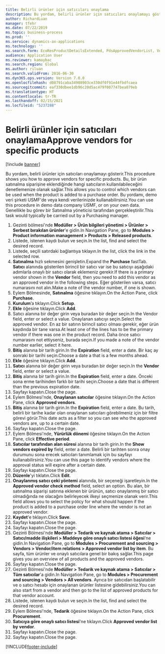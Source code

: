 ```yaml
---
title: Belirli ürünler için satıcıları onaylama
description: Bu yordam, belirli ürünler için satıcıları onaylamayı gösterir.
author: RichardLuan
manager: tfehr
ms.date: 07/22/2019
ms.topic: business-process
ms.prod: ''
ms.service: dynamics-ax-applications
ms.technology: ''
ms.search.form: EcoResProductDetailsExtended, PdsApprovedVendorList, VendTable
audience: Application User
ms.reviewer: kamaybac
ms.search.region: Global
ms.author: riluan
ms.search.validFrom: 2016-06-30
ms.dyn365.ops.version: Version 7.0.0
ms.openlocfilehash: d08791caba34908903ce330df0f91e44fbdfcaea
ms.sourcegitcommit: eaf330dbee1db96c20d5ac479f007747bea079eb
ms.translationtype: HT
ms.contentlocale: tr-TR
ms.lasthandoff: 02/15/2021
ms.locfileid: "5237288"
---
```

# <a name="approve-vendors-for-specific-products"></a><span data-ttu-id="2ec68-103">Belirli ürünler için satıcıları onaylama</span><span class="sxs-lookup"><span data-stu-id="2ec68-103">Approve vendors for specific products</span></span>

[!include [banner](../../includes/banner.md)]

<span data-ttu-id="2ec68-104">Bu yordam, belirli ürünler için satıcıları onaylamayı gösterir.</span><span class="sxs-lookup"><span data-stu-id="2ec68-104">This procedure shows you how to approve vendors for specific products.</span></span> <span data-ttu-id="2ec68-105">Bu, bir ürün satınalma siparişine eklendiğinde hangi satıcıların kullanılabileceğini denetlemenize olanak sağlar.</span><span class="sxs-lookup"><span data-stu-id="2ec68-105">This allows you to control which vendors can be used when the product is added to a purchase order.</span></span> <span data-ttu-id="2ec68-106">Bu yordamı, demo veri şirketi USMF'de veya kendi verilerinizde kullanabilirsiniz.</span><span class="sxs-lookup"><span data-stu-id="2ec68-106">You can use this procedure in demo data company USMF, or on your own data.</span></span> <span data-ttu-id="2ec68-107">Genellikle bu görev bir Satınalma yöneticisi tarafından gerçekleştirilir.</span><span class="sxs-lookup"><span data-stu-id="2ec68-107">This task would typically be carried out by a Purchasing manager.</span></span>

1. <span data-ttu-id="2ec68-108">Gezinti bölmesi'nde **Modüller > Ürün bilgileri yönetimi > Ürünler > Serbest bırakılan ürünler**'e gidin.</span><span class="sxs-lookup"><span data-stu-id="2ec68-108">In Navigation Pane, go to **Modules > Product information management > Products > Released products**.</span></span>
2. <span data-ttu-id="2ec68-109">Listede, istenen kaydı bulun ve seçin.</span><span class="sxs-lookup"><span data-stu-id="2ec68-109">In the list, find and select the desired record.</span></span>
3. <span data-ttu-id="2ec68-110">Listede, seçili satırdaki bağlantıya tıklayın.</span><span class="sxs-lookup"><span data-stu-id="2ec68-110">In the list, click the link in the selected row.</span></span>
4. <span data-ttu-id="2ec68-111">**Satınalma** hızlı sekmesini genişletin.</span><span class="sxs-lookup"><span data-stu-id="2ec68-111">Expand the **Purchase** fastTab.</span></span> <span data-ttu-id="2ec68-112">**Satıcı** alanında gösterilen birincil bir satıcı var ise bu satıcıyı aşağıdaki adımlarla onaylı bir satıcı olarak eklemeniz gerekir.</span><span class="sxs-lookup"><span data-stu-id="2ec68-112">If there is a primary vendor shown in the **Vendor** field, then you need to add this vendor as an approved vendor in the following steps.</span></span> <span data-ttu-id="2ec68-113">Eğer gösterilen varsa, satıcı numarasını not alın.</span><span class="sxs-lookup"><span data-stu-id="2ec68-113">Make a note of the vendor number, if one is shown.</span></span>  
5. <span data-ttu-id="2ec68-114">Eylem Bölmesinde, **Satınalma** öğesine tıklayın.</span><span class="sxs-lookup"><span data-stu-id="2ec68-114">On the Action Pane, click **Purchase**.</span></span>
6. <span data-ttu-id="2ec68-115">**Kurulum**’a tıklayın.</span><span class="sxs-lookup"><span data-stu-id="2ec68-115">Click **Setup**.</span></span>
7. <span data-ttu-id="2ec68-116">**Ekle** öğesine tıklayın.</span><span class="sxs-lookup"><span data-stu-id="2ec68-116">Click **Add**.</span></span>
8. <span data-ttu-id="2ec68-117">Satıcı alanına bir değer girin veya buradan bir değer seçin.</span><span class="sxs-lookup"><span data-stu-id="2ec68-117">In the Vendor field, enter or select a value.</span></span> <span data-ttu-id="2ec68-118">Onaylanan satıcıyı seçin.</span><span class="sxs-lookup"><span data-stu-id="2ec68-118">Select the approved vendor.</span></span> <span data-ttu-id="2ec68-119">En az bir satırın birincil satıcı olması gerekir, eğer ürün kaydında bir tane varsa.</span><span class="sxs-lookup"><span data-stu-id="2ec68-119">At least one of the lines has to be the primary vendor if there was one in the product record.</span></span> <span data-ttu-id="2ec68-120">Daha önce satıcı numarasını not ettiyseniz, burada seçin.</span><span class="sxs-lookup"><span data-stu-id="2ec68-120">If you made a note of the vendor number earlier, select it here.</span></span>  
9. <span data-ttu-id="2ec68-121">**Bitiş** alanına bir tarih girin.</span><span class="sxs-lookup"><span data-stu-id="2ec68-121">In the **Expiration** field, enter a date.</span></span> <span data-ttu-id="2ec68-122">Bir kaç ay sonraki bir tarihi seçin.</span><span class="sxs-lookup"><span data-stu-id="2ec68-122">Choose a date a that is a few months ahead.</span></span>  
10. <span data-ttu-id="2ec68-123">**Ekle** öğesine tıklayın.</span><span class="sxs-lookup"><span data-stu-id="2ec68-123">Click **Add**.</span></span>
11. <span data-ttu-id="2ec68-124">**Satıcı** alanına bir değer girin veya buradan bir değer seçin.</span><span class="sxs-lookup"><span data-stu-id="2ec68-124">In the **Vendor** field, enter or select a value.</span></span>
12. <span data-ttu-id="2ec68-125">**Bitiş** alanına bir tarih girin.</span><span class="sxs-lookup"><span data-stu-id="2ec68-125">In the **Expiration** field, enter a date.</span></span> <span data-ttu-id="2ec68-126">Önceki sona erme tarihinden farklı bir tarihi seçin.</span><span class="sxs-lookup"><span data-stu-id="2ec68-126">Choose a date that is different than the previous expiration date.</span></span>  
13. <span data-ttu-id="2ec68-127">Sayfayı kapatın.</span><span class="sxs-lookup"><span data-stu-id="2ec68-127">Close the page.</span></span>
14. <span data-ttu-id="2ec68-128">Eylem Bölmesi'nde, **Onaylanan satıcılar** öğesine tıklayın.</span><span class="sxs-lookup"><span data-stu-id="2ec68-128">On the Action Pane, click **Approved vendors**.</span></span>
15. <span data-ttu-id="2ec68-129">**Bitiş** alanına bir tarih girin.</span><span class="sxs-lookup"><span data-stu-id="2ec68-129">In the **Expiration** field, enter a date.</span></span> <span data-ttu-id="2ec68-130">Bu tarih, belirli bir tarihe kadar olan onaylanan satıcıları görebilmeniz için bir filtre görevi görür.</span><span class="sxs-lookup"><span data-stu-id="2ec68-130">This date acts as a filter so you can see who the approved vendors are, up to a certain date.</span></span>  
16. <span data-ttu-id="2ec68-131">Sayfayı kapatın.</span><span class="sxs-lookup"><span data-stu-id="2ec68-131">Close the page.</span></span>
17. <span data-ttu-id="2ec68-132">Eylem Bölmesi'nde, **Yürürlük dönemi** öğesine tıklayın.</span><span class="sxs-lookup"><span data-stu-id="2ec68-132">On the Action Pane, click **Effective period**.</span></span>
18. <span data-ttu-id="2ec68-133">**Satıcılar tarafından alan süresi** alanına bir tarih girin.</span><span class="sxs-lookup"><span data-stu-id="2ec68-133">In the **Show vendors expired by** field, enter a date.</span></span> <span data-ttu-id="2ec68-134">Belirli bir tarihten sonra onay durumunu sona erecek satıcıları tanımlamak için bu sayfayı kullanabilirsiniz.</span><span class="sxs-lookup"><span data-stu-id="2ec68-134">You can use this page to identify vendors where the approval status will expire after a certain date.</span></span>  
19. <span data-ttu-id="2ec68-135">Sayfayı kapatın.</span><span class="sxs-lookup"><span data-stu-id="2ec68-135">Close the page.</span></span>
20. <span data-ttu-id="2ec68-136">**Düzenle**'yi tıklatın.</span><span class="sxs-lookup"><span data-stu-id="2ec68-136">Click **Edit**.</span></span>
21. <span data-ttu-id="2ec68-137">**Onaylanmış satıcı çeki yöntemi** alanında, bir seçeneği işaretleyin.</span><span class="sxs-lookup"><span data-stu-id="2ec68-137">In the **Approved vendor check method** field, select an option.</span></span> <span data-ttu-id="2ec68-138">Bu alan, bir satınalma siparişi satırına eklenen bir ürünün, satıcı onaylanmış bir satıcı olmadığında ne olacağını belirleyecek ilkeyi seçmenize olanak verir.</span><span class="sxs-lookup"><span data-stu-id="2ec68-138">This field allows you to select the policy for what should happen if the product is added to a purchase order line where the vendor is not an approved vendor.</span></span>  
22. <span data-ttu-id="2ec68-139">**Kaydet**'e tıklayın.</span><span class="sxs-lookup"><span data-stu-id="2ec68-139">Click **Save**.</span></span>
23. <span data-ttu-id="2ec68-140">Sayfayı kapatın.</span><span class="sxs-lookup"><span data-stu-id="2ec68-140">Close the page.</span></span>
24. <span data-ttu-id="2ec68-141">Sayfayı kapatın.</span><span class="sxs-lookup"><span data-stu-id="2ec68-141">Close the page.</span></span>
25. <span data-ttu-id="2ec68-142">Gezinti Bölmesi'nde **Modüller > Tedarik ve kaynak atama > Satıcılar > Satıcı/madde ilişkileri > Maddeye göre onaylı satıcı listesi öğesi**'ne gidin.</span><span class="sxs-lookup"><span data-stu-id="2ec68-142">In Navigation Pane, go to **Modules > Procurement and sourcing > Vendors > Vendor/item relations > Approved vendor list by item**.</span></span> <span data-ttu-id="2ec68-143">Bu sayfa, tüm ürünler ve onaylı satıcılara genel bir bakış sağlar.</span><span class="sxs-lookup"><span data-stu-id="2ec68-143">This page gives you an overview of all products and the approved vendors.</span></span>  
26. <span data-ttu-id="2ec68-144">Sayfayı kapatın.</span><span class="sxs-lookup"><span data-stu-id="2ec68-144">Close the page.</span></span>
27. <span data-ttu-id="2ec68-145">Gezinti Bölmesi'nde **Modüller > Tedarik ve kaynak atama > Satıcılar > Tüm satıcılar**'a gidin.</span><span class="sxs-lookup"><span data-stu-id="2ec68-145">In Navigation Pane, go to **Modules > Procurement and sourcing > Vendors > All vendors**.</span></span> <span data-ttu-id="2ec68-146">Ayrıca bir satıcıdan başlatabilir ve o satıcı hesabı için onaylanan ürünler listesine gidebilirsiniz.</span><span class="sxs-lookup"><span data-stu-id="2ec68-146">You can also start from a vendor and then go to the list of approved products for that vendor account.</span></span>  
28. <span data-ttu-id="2ec68-147">Listede, istenen kaydı bulun ve seçin.</span><span class="sxs-lookup"><span data-stu-id="2ec68-147">In the list, find and select the desired record.</span></span>
29. <span data-ttu-id="2ec68-148">Eylem Bölmesi'nde, **Tedarik** öğesine tıklayın.</span><span class="sxs-lookup"><span data-stu-id="2ec68-148">On the Action Pane, click **Procurement**.</span></span>
30. <span data-ttu-id="2ec68-149">**Satıcıya göre onaylı satıcı listesi**'ne tıklayın.</span><span class="sxs-lookup"><span data-stu-id="2ec68-149">Click **Approved vendor list by vendor**.</span></span>
31. <span data-ttu-id="2ec68-150">Sayfayı kapatın.</span><span class="sxs-lookup"><span data-stu-id="2ec68-150">Close the page.</span></span>
32. <span data-ttu-id="2ec68-151">Sayfayı kapatın.</span><span class="sxs-lookup"><span data-stu-id="2ec68-151">Close the page.</span></span>



[!INCLUDE[footer-include](../../../includes/footer-banner.md)]